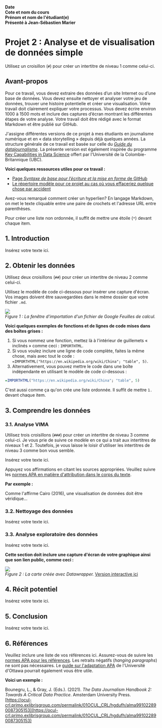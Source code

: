 **Date**<br>
**Cote et nom du cours**<br>
**Prénom et nom de l'étudiant(e)**<br>
**Présenté à Jean-Sébastien Marier**<br>

# Projet 2 : Analyse et de visualisation de données simple

Utilisez un croisillon (`#`) pour créer un intertitre de niveau 1 comme celui-ci.

## Avant-propos

Pour ce travail, vous devez extraire des données d’un site Internet ou d’une base de données. Vous devez ensuite nettoyer et analyser votre jeu de données, trouver une histoire potentielle et créer une visualisation. Votre travail doit clairement expliquer votre processus. Vous devez écrire environ 1000 à 1500 mots et inclure des captures d’écran montrant les différentes étapes de votre analyse. Votre travail doit être rédigé avec le format Markdown et être publié sur GitHub. 

J'assigne différentes versions de ce projet à mes étudiants en journalisme numérique et en « data storytelling » depuis déjà quelques années. La structure générale de ce travail est basée sur celle du [*Guide du datajournalisme*](http://jplusplus.github.io/guide-du-datajournalisme/index.html). La présente version est également inspirée du programme [Key Capabilities in Data Science](https://extendedlearning.ubc.ca/programs/key-capabilities-data-science) offert par l'Université de la Colombie-Britannique (UBC).

**Voici quelques ressources utiles pour ce travail :**

* [Page *Syntaxe de base pour l’écriture et la mise en forme* de GitHub](https://docs.github.com/fr/get-started/writing-on-github/getting-started-with-writing-and-formatting-on-github/basic-writing-and-formatting-syntax)
* [Le répertoire modèle pour ce projet au cas où vous effaceriez quelque chose par accident](https://github.com/jsmarier/jou4100_jou4500_mpad2003_project2_template)

Avez-vous remarqué comment créer un hyperlien? En langage Markdown, on met le texte cliquable entre une paire de crochets et l'adresse URL entre parenthèses.

Pour créer une liste non ordonnée, il suffit de mettre une étoile (`*`) devant chaque item.

## 1. Introduction

Insérez votre texte ici.

## 2. Obtenir les données

Utilisez deux croisillons (`##`) pour créer un intertitre de niveau 2 comme celui-ci.

Utilisez le modèle de code ci-dessous pour insérer une capture d'écran. Vos images doivent être sauvegardées dans le même dossier que votre fichier `.md`.

![](import-screen-capture.png)<br>
*Figure 1 : La fenêtre d'importation d'un fichier de Google Feuilles de calcul.*

**Voici quelques exemples de fonctions et de lignes de code mises dans des boîtes grises :**

1. Si vous nommez une fonction, mettez là à l'intérieur de guillemets « inclinés » comme ceci : `IMPORTHTML`.
1. Si vous voulez inclure une ligne de code complète, faites la même chose, mais avec tout le code : `=IMPORTHTML("https://en.wikipedia.org/wiki/China"; "table", 5)`.
1. Alternativement, vous pouvez mettre le code dans une boîte indépendante en utilisant le modèle de code ci-dessous :

``` r
=IMPORTHTML("https://en.wikipedia.org/wiki/China"; "table", 5)
```
C'est aussi comme ça qu'on crée une liste ordonnée. Il suffit de mettre `1.` devant chaque item.

## 3. Comprendre les données

### 3.1. Analyse VIMA

Utilisez trois croisillons (`###`) pour créer un intertitre de niveau 3 comme celui-ci. Je vous prie de suivre ce modèle en ce qui a trait aux intertitres de niveaux 1 et 2. Toutefois, je vous laisse le loisir d'utiliser les intertitres de niveau 3 comme bon vous semble.

Insérez votre texte ici.

Appuyez vos affirmations en citant les sources appropriées. Veuillez suivre les [normes APA en matière d'attribution dans le corps du texte](https://apastyle.apa.org/style-grammar-guidelines/citations).

**Par exemple :**

Comme l'affirme Cairo (2016), une visualisation de données doit être véridique...

### 3.2. Nettoyage des données

Insérez votre texte ici.

### 3.3. Analyse exploratoire des données

Insérez votre texte ici.

**Cette section doit inclure une capture d'écran de votre graphique ainsi que son lien public, comme ceci :**

![](map-screen-capture.png)<br>
*Figure 2 : La carte créée avec Datawrapper.*
[Version interactive ici](https://datawrapper.dwcdn.net/o7Wwp/2/)

## 4. Récit potentiel

Insérez votre texte ici.

## 5. Conclusion

Insérez votre texte ici.

## 6. Références

Veuillez inclure une liste de vos références ici. Assurez-vous de suivre les [normes APA pour les références](https://apastyle.apa.org/style-grammar-guidelines/references). Les retraits négatifs (*hanging paragraphs*) ne sont pas nécessaires. Le [guide sur l'adaptation APA](https://arts.uottawa.ca/lettres/sites/arts.uottawa.ca.lettres/files/cartu-outils-de-redaction-adaptation-apa.pdf) de l'Université d'Ottawa pourrait également vous être utile.

**Voici un exemple :**

Bounegru, L., & Gray, J. (Eds.). (2021). *The Data Journalism Handbook 2: Towards A Critical Data Practice*. Amsterdam University Press. [https://ocul-crl.primo.exlibrisgroup.com/permalink/01OCUL_CRL/hgdufh/alma991022890087305153](https://ocul-crl.primo.exlibrisgroup.com/permalink/01OCUL_CRL/hgdufh/alma991022890087305153)
